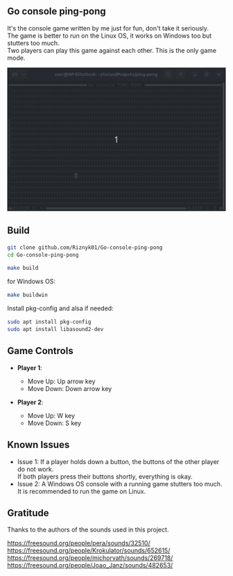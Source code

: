 
## Go console ping-pong

It's the console game written by me just for fun, don't take it seriously.  
The game is better to run on the Linux OS, it works on Windows too but stutters too much.  
Two players can play this game against each other. This is the only game mode.  

![game-demo.gif](game-demo.gif)

## Build

```bash
git clone github.com/Riznyk01/Go-console-ping-pong
cd Go-console-ping-pong
```  
```bash
make build
```
for Windows OS:
```bash
make buildwin
```  
Install pkg-config and alsa if needed:  
```bash
sudo apt install pkg-config
sudo apt install libasound2-dev
```

## Game Controls

- **Player 1**:
    - Move Up: Up arrow key
    - Move Down: Down arrow key

- **Player 2**:
    - Move Up: W key
    - Move Down: S key
  
## Known Issues

- Issue 1: If a player holds down a button, the buttons of the other player do not work.  
If both players press their buttons shortly, everything is okay.
- Issue 2: A Windows OS console with a running game stutters too much.  
 It is recommended to run the game on Linux.

## Gratitude  

Thanks to the authors of the sounds used in this project.  

https://freesound.org/people/pera/sounds/32510/  
https://freesound.org/people/Krokulator/sounds/652615/  
https://freesound.org/people/michorvath/sounds/269718/  
https://freesound.org/people/Joao_Janz/sounds/482653/  